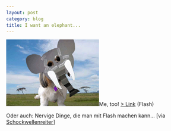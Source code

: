 ```yaml
---
layout: post
category: blog
title: I want an elephant...
---
```


![flash_i-want-an-elephant.gif](/images-blog/flash_i-want-an-elephant.gif)Me, too! [> Link](http://www2.b3ta.com/elephant/) (Flash)

Oder auch: Nervige Dinge, die man mit Flash machen kann... [via [Schockwellenreiter](http://schockwellenreiter.server-wg.de/blog/541)]